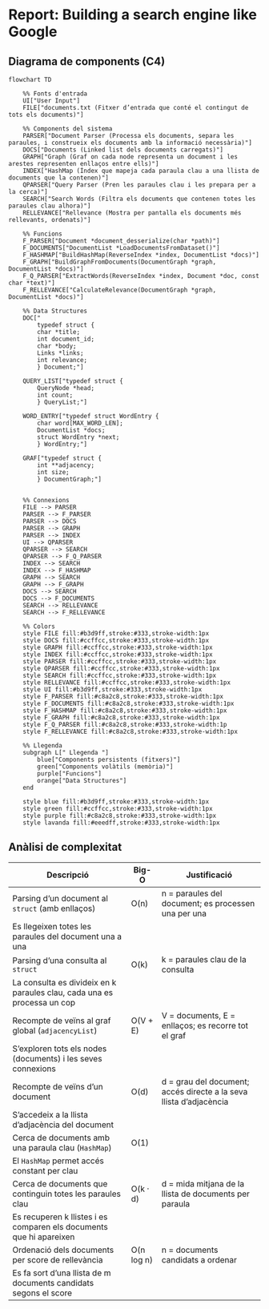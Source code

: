 # Report: Building a search engine like Google
## Diagrama de components (C4) 

```mermaid
flowchart TD

    %% Fonts d'entrada
    UI["User Input"]
    FILE["documents.txt (Fitxer d’entrada que conté el contingut de tots els documents)"]

    %% Components del sistema
    PARSER["Document Parser (Processa els documents, separa les paraules, i construeix els documents amb la informació necessària)"]
    DOCS["Documents (Linked list dels documents carregats)"]
    GRAPH["Graph (Graf on cada node representa un document i les arestes representen enllaços entre ells)"]
    INDEX["HashMap (Índex que mapeja cada paraula clau a una llista de documents que la contenen)"]
    QPARSER["Query Parser (Pren les paraules clau i les prepara per a la cerca)"]
    SEARCH["Search Words (Filtra els documents que contenen totes les paraules clau alhora)"]
    RELLEVANCE["Rellevance (Mostra per pantalla els documents més rellevants, ordenats)"]

    %% Funcions
    F_PARSER["Document *document_desserialize(char *path)"]
    F_DOCUMENTS["DocumentList *LoadDocumentsFromDataset()"]
    F_HASHMAP["BuildHashMap(ReverseIndex *index, DocumentList *docs)"]
    F_GRAPH["BuildGraphFromDocuments(DocumentGraph *graph, DocumentList *docs)"]
    F_Q_PARSER["ExtractWords(ReverseIndex *index, Document *doc, const char *text)"]
    F_RELLEVANCE["CalculateRelevance(DocumentGraph *graph, DocumentList *docs)"]
    
    %% Data Structures 
    DOC["
        typedef struct {
        char *title;
        int document_id;
        char *body;
        Links *links;
        int relevance;
        } Document;"] 
    
    QUERY_LIST["typedef struct {
        QueryNode *head;
        int count;
        } QueryList;"]
    
    WORD_ENTRY["typedef struct WordEntry {
        char word[MAX_WORD_LEN];
        DocumentList *docs;    
        struct WordEntry *next;
        } WordEntry;"]

    GRAF["typedef struct {
        int **adjacency; 
        int size;        
        } DocumentGraph;"]
    

    %% Connexions
    FILE --> PARSER
    PARSER --> F_PARSER
    PARSER --> DOCS
    PARSER --> GRAPH
    PARSER --> INDEX
    UI --> QPARSER
    QPARSER --> SEARCH
    QPARSER --> F_Q_PARSER
    INDEX --> SEARCH
    INDEX --> F_HASHMAP
    GRAPH --> SEARCH
    GRAPH --> F_GRAPH
    DOCS --> SEARCH
    DOCS --> F_DOCUMENTS
    SEARCH --> RELLEVANCE
    SEARCH --> F_RELLEVANCE

    %% Colors
    style FILE fill:#b3d9ff,stroke:#333,stroke-width:1px
    style DOCS fill:#ccffcc,stroke:#333,stroke-width:1px
    style GRAPH fill:#ccffcc,stroke:#333,stroke-width:1px
    style INDEX fill:#ccffcc,stroke:#333,stroke-width:1px
    style PARSER fill:#ccffcc,stroke:#333,stroke-width:1px
    style QPARSER fill:#ccffcc,stroke:#333,stroke-width:1px
    style SEARCH fill:#ccffcc,stroke:#333,stroke-width:1px
    style RELLEVANCE fill:#ccffcc,stroke:#333,stroke-width:1px
    style UI fill:#b3d9ff,stroke:#333,stroke-width:1px
    style F_PARSER fill:#c8a2c8,stroke:#333,stroke-width:1px
    style F_DOCUMENTS fill:#c8a2c8,stroke:#333,stroke-width:1px
    style F_HASHMAP fill:#c8a2c8,stroke:#333,stroke-width:1px
    style F_GRAPH fill:#c8a2c8,stroke:#333,stroke-width:1px
    style F_Q_PARSER fill:#c8a2c8,stroke:#333,stroke-width:1p
    style F_RELLEVANCE fill:#c8a2c8,stroke:#333,stroke-width:1px

    %% Llegenda
    subgraph L[" Llegenda "]
        blue["Components persistents (fitxers)"]
        green["Components volàtils (memòria)"]
        purple["Funcions"]
        orange["Data Structures"]
    end

    style blue fill:#b3d9ff,stroke:#333,stroke-width:1px
    style green fill:#ccffcc,stroke:#333,stroke-width:1px
    style purple fill:#c8a2c8,stroke:#333,stroke-width:1px
    style lavanda fill:#eeedff,stroke:#333,stroke-width:1px

```
## Anàlisi de complexitat

| Descripció                                                           | Big-O       | Justificació                                                                 |
|----------------------------------------------------------------------|-------------|------------------------------------------------------------------------------|
| Parsing d’un document al `struct` (amb enllaços)                    | O(n)        | n = paraules del document; es processen una per una 
Es llegeixen totes les paraules del document una a una                        |
| Parsing d’una consulta al `struct`                                  | O(k)        | k = paraules clau de la consulta
La consulta es divideix en k paraules clau, cada una es processa un cop                                            |
| Recompte de veïns al graf global (`adjacencyList`)                  | O(V + E)    | V = documents, E = enllaços; es recorre tot el graf  
S’exploren tots els nodes (documents) i les seves connexions                       |
| Recompte de veïns d’un document                                     | O(d)        | d = grau del document; accés directe a la seva llista d’adjacència   
S’accedeix a la llista d’adjacència del document     |
| Cerca de documents amb una paraula clau (`HashMap`)                 | O(1)        |    
El `HashMap` permet accés constant per clau                                                    |
| Cerca de documents que continguin totes les paraules clau           | O(k · d)    | d = mida mitjana de la llista de documents per paraula          
Es recuperen k llistes i es comparen els documents que hi apareixen            |
| Ordenació dels documents per score de rellevància                   | O(n log n)  | n = documents candidats a ordenar                                      
Es fa sort d’una llista de m documents candidats segons el score     |







